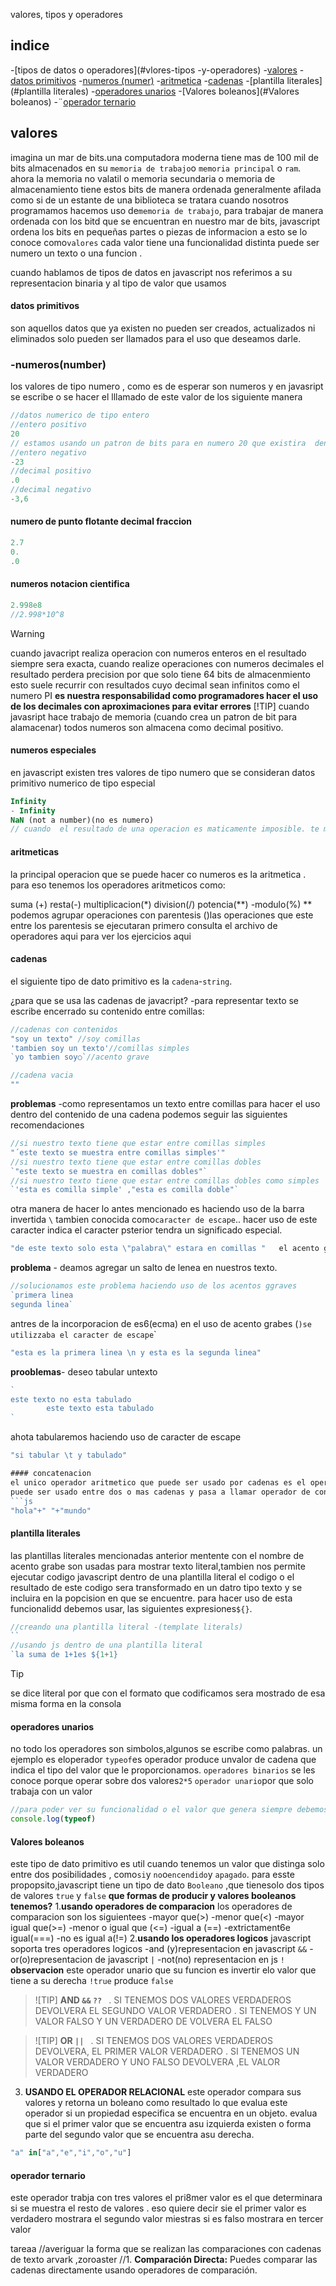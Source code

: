 valores, tipos y operadores
## indice

-[tipos de datos o operadores](#vlores-tipos -y-operadores)
    -[valores](#valores)
    -[datos primitivos](#datos-primitivos)
    -[numeros (numer)](#-numerosnumber)
    -[aritmetica](#aritmeticas)
    -[cadenas](#cadenas)
    -[plantilla literales](#plantilla literales)
    -[operadores unarios](#operadores-unarios)
    -[Valores boleanos](#Valores boleanos)
    -¨[operador ternario](#operador-ternario)

## valores
imagina un mar de bits.una computadora moderna tiene mas de 100 mil de bits 
almacenados en su `memoria de trabajo`o `memoria principal` o `ram`.
ahora la memoria no valatil o memoria secundaria o memoria de almacenamiento
tiene estos bits de manera ordenada generalmente afilada como si de un 
estante de una biblioteca se tratara
cuando nosotros programamos hacemos uso de`memoria de trabajo`, para trabajar
 de manera ordenada con los bitd que se encuentran en nuestro mar de bits,
 javascript ordena los bits en pequeñas partes o piezas de informacion a 
 esto se lo conoce como`valores`
cada valor tiene una funcionalidad distinta puede ser numero un texto
 o una funcion .

cuando hablamos de tipos de datos en javascript nos referimos a su representacion
 binaria y al tipo de valor que usamos
#### datos primitivos
son aquellos datos que ya existen no pueden ser creados, actualizados ni eliminados solo pueden ser llamados para el uso que deseamos darle.
### -numeros(number)                
los valores de tipo numero , como es de esperar son numeros  y en javasript se escribe o se hacer el lllamado de este valor de los siguiente manera 
```js
//datos numerico de tipo entero
//entero positivo
20
// estamos usando un patron de bits para en numero 20 que existira  dentro de la memoria  de trabajo
//entero negativo
-23
//decimal positivo
.0
//decimal negativo
-3,6


```
#### numero de punto flotante decimal fraccion 
```js
2.7
0.
.0
```
#### numeros notacion cientifica
```js
2.998e8
//2.998*10^8
```

>[!WARNING]
>cuando javacript realiza operacion con numeros enteros en el resultado siempre sera exacta, cuando realize operaciones con numeros  decimales el resultado  perdera precision  por que solo tiene 64 bits de almacenmiento  esto suele recurrir con resultados cuyo decimal  sean infinitos como el numero PI **es nuestra responsabilidad  como programadores hacer el uso de los decimales  con aproximaciones para evitar errores**
>[!TIP]
>cuando javasript hace trabajo de memoria (cuando crea un patron de bit para alamacenar) todos numeros son almacena como decimal positivo.

#### numeros especiales
en javascript existen tres  valores de tipo numero que se consideran datos primitivo numerico de tipo especial 

```js
Infinity
- Infinity
NaN (not a number)(no es numero)
// cuando  el resultado de una operacion es maticamente imposible. te muetra  nan ,infinity

```
#### aritmeticas
la principal operacion que se puede hacer co numeros es la aritmetica . para eso tenemos los operadores aritmeticos como:

suma (+)
resta(-)
multiplicacion(*)
division(/)
potencia(**) -modulo(%) ** podemos agrupar operaciones con parentesis ()las operaciones que este entre los parentesis se ejecutaran primero consulta el archivo de operadores aqui para ver los ejercicios aqui
#### cadenas
el siguiente tipo de dato primitivo es la `cadena`-`string`.

¿para que se usa las cadenas de javacript?
-para representar texto
se escribe encerrado su contenido entre comillas:
```js
//cadenas con contenidos
"soy un texto" //soy comillas
'tambien soy un texto'//comillas simples
`yo tambien soy○`//acento grave

//cadena vacia
""
```
**problemas**
-como representamos  un texto entre comillas
para hacer el uso dentro del contenido de una cadena podemos seguir las siguientes recomendaciones
```js
//si nuestro texto tiene que estar entre comillas simples 
"´este texto se muestra entre comillas simples'"
//si nuestro texto tiene que estar entre comillas dobles
`"este texto se muestra en comillas dobles"`
//si nuestro texto tiene que estar entre comillas dobles como simples
`'esta es comilla simple' ,"esta es comilla doble"`
```
otra manera de hacer lo antes mencionado es haciendo uso de la barra invertida `\` tambien conocida como`caracter de escape`..
hacer uso de este caracter indica el caracter psterior tendra un significado especial.
```js
"de este texto solo esta \"palabra\" estara en comillas "   el acento grabe se incorporo en script6

```
**problema** - deamos agregar  un salto de lenea en nuestros texto.
```js
//solucionamos este problema haciendo uso de los acentos ggraves
`primera linea
segunda linea`
```
antres de la incorporacion de es6(ecma) en el uso de acento grabes (`)se utilizzaba el caracter de escape`\`
```js 
"esta es la primera linea \n y esta es la segunda linea"
```
**prooblemas**- deseo tabular untexto
```js
`
este texto no esta tabulado
        este texto esta tabulado
`
```
ahota tabularemos haciendo uso de caracter de escape 
```js
"si tabular \t y tabulado"

#### concatenacion
el unico operador aritmetico que puede ser usado por cadenas es el operador de suma(+)
puede ser usado entre dos o mas cadenas y pasa a llamar operador de concatenacion, lo que realizar es unir cadena en una sola.
```js
"hola"+" "+"mundo"
```
#### plantilla literales
las plantillas literales mencionadas anterior mentente con el nombre de acento grabe son usadas para mostrar
texto literal,tambien nos permite ejecutar  codigo javascript dentro de una plantilla literal el codigo o el resultado de este codigo sera transformado en un datro tipo texto y se incluira en la popcision en que se encuentre.
para hacer uso de esta funcionalidd debemos usar,
las siguientes expresiones`${}`.
```js
//creando una plantilla literal -(template literals)
``
//usando js dentro de una plantilla literal
`la suma de 1+1es ${1+1}

```

>[!TIP]
>se dice literal por que con el formato que codificamos sera mostrado de esa misma forma en la consola

#### operadores unarios
no todo los operadores son simbolos,algunos se escribe como palabras.
un ejemplo es eloperador `typeof`es operador produce unvalor de cadena que indica el tipo del valor que le proporcionamos.
`operadores binarios` se les conoce porque operar sobre dos valores`2*5`
`operador unario`por  que solo trabaja con un valor 
```js
//para poder ver su funcionalidad o el valor que genera siempre debemos mostrarlo en un console
console.log(typeof)
```
#### Valores boleanos
este tipo de dato primitivo es util cuando tenemos un valor que distinga solo entre dos posibilidades ,
como`si`y `no`o`encendido`y `apagado`.
para esste propopsito,javascript tiene un tipo de dato `Booleano` ,que tienesolo dos tipos de valores
`true` y `false`
**que formas de producir y valores booleanos tenemos?**
1.**usando operadores de comparacion**
    los operadores de comparacion son los siguientees
    -mayor que(>)
    -menor que(<)
    -mayor igual que(>=)
    -menor o igual que (<=)
    -igual a (==)
    -extrictament6e igual(===)
    -no es igual a(!=)
2.**usando los operadores logicos**
    javascript soporta tres operadores logicos
    -and (y)representacion en javascript `&&`
    -or(o)representacion de javascript `|`
    -not(no) representacion en js `!`
    **observacion**
    este operador unario que su funcion es invertir elo valor 
    que tiene a su derecha `!true`
    produce `false`
>![TIP]
>**AND `&&` `?? `**
. SI TENEMOS DOS VALORES VERDADEROS DEVOLVERA EL SEGUNDO VALOR VERDADERO
. SI TENEMOS Y UN VALOR FALSO Y UN VERDADERO DE VOLVERA EL FALSO

>![TIP]
>**OR `|| `**
. SI TENEMOS DOS VALORES VERDADEROS DEVOLVERA, EL PRIMER VALOR VERDADERO
. SI TENEMOS UN VALOR VERDADERO Y UNO FALSO DEVOLVERA ,EL VALOR VERDADERO

3. **USANDO EL OPERADOR  RELACIONAL**
este operador compara sus valores y retorna un boleano como resultado
lo que evalua este operador si un propiedad especifica se encuentra en un objeto.
evalua que si el primer valor que se encuentra asu izquierda existen o 
forma parte del segundo valor que se encuentra asu derecha.
```js
"a" in["a","e","i","o","u"]

```
#### operador ternario
este operador trabja con tres valores
el pri8mer valor es el que determinara si se muestra el resto de valores .
eso quiere decir sie el primer valor es  verdadero mostrara el segundo valor 
miestras  si es falso mostrara en tercer valor

tareaa
//averiguar la forma que se realizan las comparaciones con cadenas de texto arvark ,zoroaster
//1. **Comparación Directa:**
Puedes comparar las cadenas directamente usando operadores de comparación.
